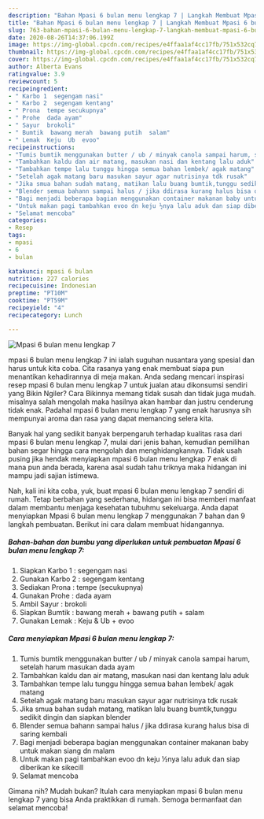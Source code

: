 ```yaml
---
description: "Bahan Mpasi 6 bulan menu lengkap 7 | Langkah Membuat Mpasi 6 bulan menu lengkap 7 Yang Enak Dan Lezat"
title: "Bahan Mpasi 6 bulan menu lengkap 7 | Langkah Membuat Mpasi 6 bulan menu lengkap 7 Yang Enak Dan Lezat"
slug: 763-bahan-mpasi-6-bulan-menu-lengkap-7-langkah-membuat-mpasi-6-bulan-menu-lengkap-7-yang-enak-dan-lezat
date: 2020-08-26T14:37:06.199Z
image: https://img-global.cpcdn.com/recipes/e4ffaa1af4cc17fb/751x532cq70/mpasi-6-bulan-menu-lengkap-7-foto-resep-utama.jpg
thumbnail: https://img-global.cpcdn.com/recipes/e4ffaa1af4cc17fb/751x532cq70/mpasi-6-bulan-menu-lengkap-7-foto-resep-utama.jpg
cover: https://img-global.cpcdn.com/recipes/e4ffaa1af4cc17fb/751x532cq70/mpasi-6-bulan-menu-lengkap-7-foto-resep-utama.jpg
author: Alberta Evans
ratingvalue: 3.9
reviewcount: 5
recipeingredient:
- " Karbo 1  segengam nasi"
- " Karbo 2  segengam kentang"
- " Prona  tempe secukupnya"
- " Prohe  dada ayam"
- " Sayur  brokoli"
- " Bumtik  bawang merah  bawang putih  salam"
- " Lemak  Keju  Ub  evoo"
recipeinstructions:
- "Tumis bumtik menggunakan butter / ub / minyak canola sampai harum, setelah harum masukan dada ayam"
- "Tambahkan kaldu dan air matang, masukan nasi dan kentang lalu aduk"
- "Tambahkan tempe lalu tunggu hingga semua bahan lembek/ agak matang"
- "Setelah agak matang baru masukan sayur agar nutrisinya tdk rusak"
- "Jika smua bahan sudah matang, matikan lalu buang bumtik,tunggu sedikit dingin dan siapkan blender"
- "Blender semua bahann sampai halus / jika ddirasa kurang halus bisa di saring kembali"
- "Bagi menjadi beberapa bagian menggunakan container makanan baby untuk makan siang dn malam"
- "Untuk makan pagi tambahkan evoo dn keju ½nya lalu aduk dan siap diberikan ke sikecill"
- "Selamat mencoba"
categories:
- Resep
tags:
- mpasi
- 6
- bulan

katakunci: mpasi 6 bulan 
nutrition: 227 calories
recipecuisine: Indonesian
preptime: "PT10M"
cooktime: "PT59M"
recipeyield: "4"
recipecategory: Lunch

---
```



![Mpasi 6 bulan menu lengkap 7](https://img-global.cpcdn.com/recipes/e4ffaa1af4cc17fb/751x532cq70/mpasi-6-bulan-menu-lengkap-7-foto-resep-utama.jpg)


mpasi 6 bulan menu lengkap 7 ini ialah suguhan nusantara yang spesial dan harus untuk kita coba. Cita rasanya yang enak membuat siapa pun menantikan kehadirannya di meja makan.
Anda sedang mencari inspirasi resep mpasi 6 bulan menu lengkap 7 untuk jualan atau dikonsumsi sendiri yang Bikin Ngiler? Cara Bikinnya memang tidak susah dan tidak juga mudah. misalnya salah mengolah maka hasilnya akan hambar dan justru cenderung tidak enak. Padahal mpasi 6 bulan menu lengkap 7 yang enak harusnya sih mempunyai aroma dan rasa yang dapat memancing selera kita.



Banyak hal yang sedikit banyak berpengaruh terhadap kualitas rasa dari mpasi 6 bulan menu lengkap 7, mulai dari jenis bahan, kemudian pemilihan bahan segar hingga cara mengolah dan menghidangkannya. Tidak usah pusing jika hendak menyiapkan mpasi 6 bulan menu lengkap 7 enak di mana pun anda berada, karena asal sudah tahu triknya maka hidangan ini mampu jadi sajian istimewa.


Nah, kali ini kita coba, yuk, buat mpasi 6 bulan menu lengkap 7 sendiri di rumah. Tetap berbahan yang sederhana, hidangan ini bisa memberi manfaat dalam membantu menjaga kesehatan tubuhmu sekeluarga. Anda dapat menyiapkan Mpasi 6 bulan menu lengkap 7 menggunakan 7 bahan dan 9 langkah pembuatan. Berikut ini cara dalam membuat hidangannya.

<!--inarticleads1-->

##### Bahan-bahan dan bumbu yang diperlukan untuk pembuatan Mpasi 6 bulan menu lengkap 7:

1. Siapkan  Karbo 1 : segengam nasi
1. Gunakan  Karbo 2 : segengam kentang
1. Sediakan  Prona : tempe (secukupnya)
1. Gunakan  Prohe : dada ayam
1. Ambil  Sayur : brokoli
1. Siapkan  Bumtik : bawang merah + bawang putih + salam
1. Gunakan  Lemak : Keju &amp; Ub + evoo




<!--inarticleads2-->

##### Cara menyiapkan Mpasi 6 bulan menu lengkap 7:

1. Tumis bumtik menggunakan butter / ub / minyak canola sampai harum, setelah harum masukan dada ayam
1. Tambahkan kaldu dan air matang, masukan nasi dan kentang lalu aduk
1. Tambahkan tempe lalu tunggu hingga semua bahan lembek/ agak matang
1. Setelah agak matang baru masukan sayur agar nutrisinya tdk rusak
1. Jika smua bahan sudah matang, matikan lalu buang bumtik,tunggu sedikit dingin dan siapkan blender
1. Blender semua bahann sampai halus / jika ddirasa kurang halus bisa di saring kembali
1. Bagi menjadi beberapa bagian menggunakan container makanan baby untuk makan siang dn malam
1. Untuk makan pagi tambahkan evoo dn keju ½nya lalu aduk dan siap diberikan ke sikecill
1. Selamat mencoba




Gimana nih? Mudah bukan? Itulah cara menyiapkan mpasi 6 bulan menu lengkap 7 yang bisa Anda praktikkan di rumah. Semoga bermanfaat dan selamat mencoba!
